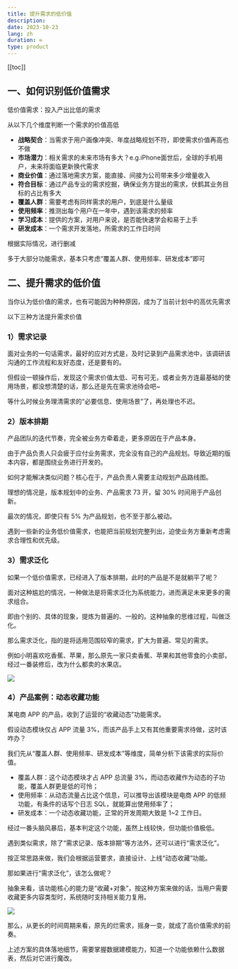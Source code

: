 ```yaml
---
title: 提升需求的低价值
description: 
date: 2023-10-23
lang: zh
duration: ∞
type: product
---
```

[[toc]]

## 一、如何识别低价值需求

低价值需求：投入产出比低的需求

从以下几个维度判断一个需求的价值高低

- **战略契合**：当需求于用户画像冲突、年度战略规划不符，即使需求价值再高也不做
- **市场潜力**：相关需求的未来市场有多大？e.g.iPhone面世后，全球的手机用户，未来将面临更新换代需求
- **商业价值**：通过落地需求方案，能直接、间接为公司带来多少增量收入
- **符合目标**：通过产品专业的需求挖掘，确保业务方提出的需求，伏鹤其业务目标的占比有多大
- **覆盖人群**：需要考虑有同样需求的用户，到底是什么量级
- **使用频率**：推测出每个用户在一年中，遇到该需求的频率
- **学习成本**：提供的方案，对用户来说，是否能快速学会和易于上手
- **研发成本**：一个需求开发落地，所需求的工作日时间

根据实际情况，进行删减

多于大部分功能需求，基本只考虑“覆盖人群、使用频率、研发成本”即可

## 二、提升需求的低价值

当你认为低价值的需求，也有可能因为种种原因，成为了当前计划中的高优先需求

以下三种方法提升需求价值

### 1）需求记录

面对业务的一句话需求，最好的应对方式是，及时记录到产品需求池中，该调研该沟通的工作流程和友好态度，还是要有的。

但假设一顿操作后，发现这个需求价值太低、可有可无，或者业务方连最基础的使用场景，都没想清楚的话，那么还是先在需求池待会吧~

等什么时候业务理清需求的“必要信息、使用场景”了，再处理也不迟。

### 2）版本排期

产品团队的迭代节奏，完全被业务方牵着走，更多原因在于产品本身。

由于产品负责人只会疲于应付业务需求，完全没有自己的产品规划。导致近期的版本内容，都是围绕业务进行开发的。

如何才能解决类似问题？核心在于，产品负责人需要主动规划产品路线图。

理想的情况是，版本规划中的业务、产品需求 73 开，留 30% 时间用于产品创新。

最次的情况，即使只有 5% 为产品规划，也不至于那么被动。

遇到一些新的业务低价值需求，也能把当前规划完整列出，迫使业务方重新考虑需求合理性和优先级。

### 3）需求泛化

如果一个低价值需求，已经进入了版本排期，此时的产品是不是就躺平了呢？

面对这种尴尬的情况，一种做法是将需求泛化为系统能力，进而满足未来更多的需求组合。

即由个别的、具体的现象，提炼为普遍的、一般的。这种抽象的思维过程，叫做泛化。

那么需求泛化，指的是将适用范围较窄的需求，扩大为普遍、常见的需求。

例如小明喜欢吃香蕉、苹果，那么原先一家只卖香蕉、苹果和其他零食的小卖部，经过一番装修后，改为什么都卖的水果店。

![](https://cdn.jsdelivr.net/gh/senong2000/image/20231023155647.png)

### 4）产品案例：动态收藏功能

某电商 APP 的产品，收到了运营的“收藏动态”功能需求。

假设动态模块仅占 APP 流量 3%，而该产品手上又有其他重要需求待做，这时该咋办？

我们先从“覆盖人群、使用频率、研发成本”等维度，简单分析下该需求的实际价值。

- 覆盖人群：这个动态模块才占 APP 总流量 3%，而动态收藏作为动态的子功能，覆盖人群更是低的可怜；
- 使用频率：从动态流量占比这个信息，可以推导出该模块是电商 APP 的低频功能，有条件的话写个日志 SQL，就能算出使用频率了；
- 研发成本：一个动态收藏功能，正常的开发周期大致是 1~2 工作日。

经过一番头脑风暴后，基本判定这个功能，虽然上线较快，但功能价值极低。

遇到类似需求，除了“需求记录、版本排期”等方法外，还可以进行“需求泛化”。

按正常思路来做，我们会根据运营要求，直接设计、上线“动态收藏”功能。

那如果进行“需求泛化”，该怎么做呢？

抽象来看，该功能核心的能力是“收藏+对象”，按这种方案来做的话，当用户需要收藏更多内容类型时，系统随时支持相关能力复用。

![](https://cdn.jsdelivr.net/gh/senong2000/image/20231023155634.png)

那么，从更长的时间周期来看，原先的烂需求，摇身一变，就成了高价值需求的前奏。

上述方案的具体落地细节，需要掌握数据建模能力，知道一个功能依赖什么数据表，然后对它进行魔改。
